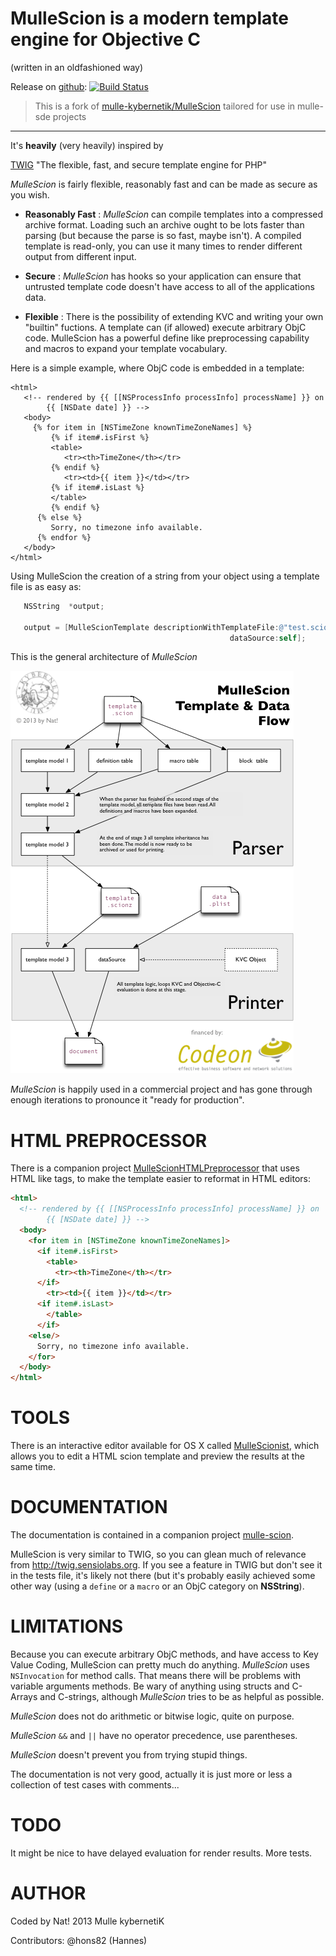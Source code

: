 
MulleScion is a modern template engine for Objective C
=============
(written in an oldfashioned way)

Release on [github](//github.com/MulleWeb/MulleScion): [![Build Status](https://travis-ci.org/MulleWeb/MulleScion.svg?branch=release)](https://travis-ci.org/MulleWeb/MulleScion)

> This is a fork of [mulle-kybernetik/MulleScion](//github.com/mulle-kybernetik/MulleScion)
> tailored for use in mulle-sde projects

***

It's **heavily** (very heavily) inspired by

[TWIG](//twig.sensiolabs.org/) "The flexible, fast, and secure template
engine for PHP"

*MulleScion* is fairly flexible, reasonably fast and can be made as
 secure as you wish.

* **Reasonably
Fast** :      *MulleScion* can compile templates into a compressed
               archive format. Loading such an archive ought to be lots faster
               than parsing (but because the parse is so fast, maybe isn't).
               A compiled template is read-only, you can use it many
               times to render different output from different input.

* **Secure** :   *MulleScion* has hooks so your application can ensure
               that untrusted template code doesn't have access to all of the
               applications data.

* **Flexible** :    There is the possibility of extending KVC and writing your
               own "builtin" fuctions. A template can (if allowed) execute
               arbitrary ObjC code. MulleScion has a powerful define like
               preprocessing capability and macros to expand your template
               vocabulary.

Here is a simple example, where ObjC code is embedded in a template:

``` twig
<html>
   <!-- rendered by {{ [[NSProcessInfo processInfo] processName] }} on
        {{ [NSDate date] }} -->
   <body>
     {% for item in [NSTimeZone knownTimeZoneNames] %}
         {% if item#.isFirst %}
         <table>
            <tr><th>TimeZone</th></tr>
         {% endif %}
            <tr><td>{{ item }}</td></tr>
         {% if item#.isLast %}
         </table>
         {% endif %}
      {% else %}
         Sorry, no timezone info available.
      {% endfor %}
   </body>
</html>
```

Using MulleScion the creation of a string from your
object using a template file is as easy as:

``` objective-c
   NSString  *output;

   output = [MulleScionTemplate descriptionWithTemplateFile:@"test.scion"
                                                 dataSource:self];
```

This is the general architecture of *MulleScion*

![](dox/MulleScionDataFlow.png "Data Flow Sketch")

*MulleScion* is happily used in a commercial project and has gone through
enough iterations to pronounce it "ready for production".


HTML PREPROCESSOR
=============
There is a companion project [MulleScionHTMLPreprocessor](//github.com/mulle-nat/MulleScionHTMLPreprocessor)
that uses HTML like tags, to make the template easier to reformat in
HTML editors:

``` html
<html>
  <!-- rendered by {{ [[NSProcessInfo processInfo] processName] }} on
        {{ [NSDate date] }} -->
  <body>
    <for item in [NSTimeZone knownTimeZoneNames]>
      <if item#.isFirst>
        <table>
          <tr><th>TimeZone</th></tr>
      </if>
        <tr><td>{{ item }}</td></tr>
      <if item#.isLast>
        </table>
      </if>
    <else/>
      Sorry, no timezone info available.
    </for>
  </body>
</html>
```



TOOLS
=============
There is an interactive editor available for OS X called
[MulleScionist](https://www.mulle-kybernetik.com/software/git/MulleScionist/),
which allows you to edit a HTML scion template and preview the results at the
same time.


DOCUMENTATION
=============

The documentation is contained in a companion project
[mulle-scion](//github.com/mulle-scion).

MulleScion is very similar to TWIG, so you can glean much of relevance from
<http://twig.sensiolabs.org>. If you see a feature in TWIG but don't see it in
the tests file, it's likely not there (but it's probably easily achieved some
other way (using a `define` or a `macro` or an ObjC category on **NSString**).


LIMITATIONS
=============
Because you can execute arbitrary ObjC methods, and have access to Key Value
Coding, MulleScion can pretty much do anything. *MulleScion* uses
`NSInvocation` for method calls. That means there will be problems with variable
arguments methods. Be wary of anything using structs and C-Arrays and
C-strings, although *MulleScion* tries to be as helpful as possible.

*MulleScion* does not do arithmetic or bitwise logic, quite on purpose.

*MulleScion* `&&` and `||` have no operator precedence, use parentheses.

*MulleScion* doesn't prevent you from trying stupid things.

The documentation is not very good, actually it is just more or less a
collection of test cases with comments...


TODO
=============
It might be nice to have delayed evaluation for render results. More tests.


AUTHOR
=============
Coded by Nat!
2013 Mulle kybernetiK

Contributors: @hons82 (Hannes)

